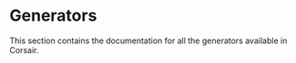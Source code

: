 # Generators

This section contains the documentation for all the generators available in Corsair.


